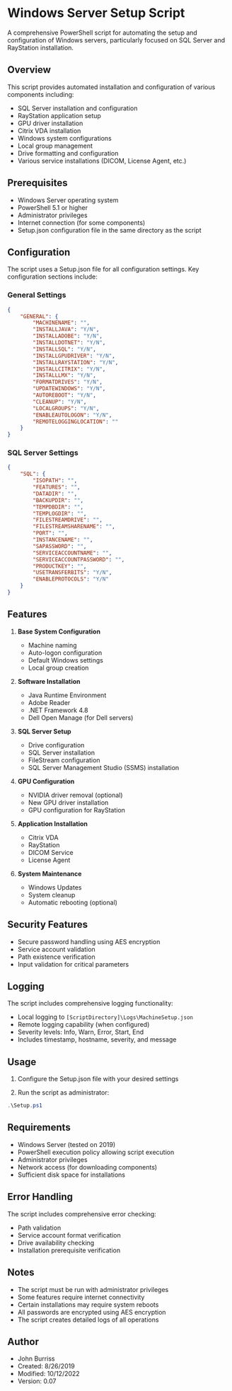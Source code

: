 # Windows Server Setup Script

A comprehensive PowerShell script for automating the setup and configuration of Windows servers, particularly focused on SQL Server and RayStation installation.

## Overview

This script provides automated installation and configuration of various components including:

- SQL Server installation and configuration
- RayStation application setup
- GPU driver installation
- Citrix VDA installation
- Windows system configurations
- Local group management
- Drive formatting and configuration
- Various service installations (DICOM, License Agent, etc.)

## Prerequisites

- Windows Server operating system
- PowerShell 5.1 or higher
- Administrator privileges
- Internet connection (for some components)
- Setup.json configuration file in the same directory as the script

## Configuration

The script uses a Setup.json file for all configuration settings. Key configuration sections include:

### General Settings

```json
{
    "GENERAL": {
        "MACHINENAME": "",
        "INSTALLJAVA": "Y/N",
        "INSTALLADOBE": "Y/N",
        "INSTALLDOTNET": "Y/N",
        "INSTALLSQL": "Y/N",
        "INSTALLGPUDRIVER": "Y/N",
        "INSTALLRAYSTATION": "Y/N",
        "INSTALLCITRIX": "Y/N",
        "INSTALLLMX": "Y/N",
        "FORMATDRIVES": "Y/N",
        "UPDATEWINDOWS": "Y/N",
        "AUTOREBOOT": "Y/N",
        "CLEANUP": "Y/N",
        "LOCALGROUPS": "Y/N",
        "ENABLEAUTOLOGON": "Y/N",
        "REMOTELOGGINGLOCATION": ""
    }
}
```

### SQL Server Settings

```json
{
    "SQL": {
        "ISOPATH": "",
        "FEATURES": "",
        "DATADIR": "",
        "BACKUPDIR": "",
        "TEMPDBDIR": "",
        "TEMPLOGDIR": "",
        "FILESTREAMDRIVE": "",
        "FILESTREAMSHARENAME": "",
        "PORT": "",
        "INSTANCENAME": "",
        "SAPASSWORD": "",
        "SERVICEACCOUNTNAME": "",
        "SERVICEACCOUNTPASSWORD": "",
        "PRODUCTKEY": "",
        "USETRANSFERBITS": "Y/N",
        "ENABLEPROTOCOLS": "Y/N"
    }
}
```

## Features

1. **Base System Configuration**
   - Machine naming
   - Auto-logon configuration
   - Default Windows settings
   - Local group creation

2. **Software Installation**
   - Java Runtime Environment
   - Adobe Reader
   - .NET Framework 4.8
   - Dell Open Manage (for Dell servers)

3. **SQL Server Setup**
   - Drive configuration
   - SQL Server installation
   - FileStream configuration
   - SQL Server Management Studio (SSMS) installation

4. **GPU Configuration**
   - NVIDIA driver removal (optional)
   - New GPU driver installation
   - GPU configuration for RayStation

5. **Application Installation**
   - Citrix VDA
   - RayStation
   - DICOM Service
   - License Agent

6. **System Maintenance**
   - Windows Updates
   - System cleanup
   - Automatic rebooting (optional)

## Security Features

- Secure password handling using AES encryption
- Service account validation
- Path existence verification
- Input validation for critical parameters

## Logging

The script includes comprehensive logging functionality:

- Local logging to `[ScriptDirectory]\Logs\MachineSetup.json`
- Remote logging capability (when configured)
- Severity levels: Info, Warn, Error, Start, End
- Includes timestamp, hostname, severity, and message

## Usage

1. Configure the Setup.json file with your desired settings

2. Run the script as administrator:

```powershell
.\Setup.ps1
```

## Requirements

- Windows Server (tested on 2019)
- PowerShell execution policy allowing script execution
- Administrator privileges
- Network access (for downloading components)
- Sufficient disk space for installations

## Error Handling

The script includes comprehensive error checking:

- Path validation
- Service account format verification
- Drive availability checking
- Installation prerequisite verification

## Notes

- The script must be run with administrator privileges
- Some features require internet connectivity
- Certain installations may require system reboots
- All passwords are encrypted using AES encryption
- The script creates detailed logs of all operations

## Author

- John Burriss
- Created: 8/26/2019
- Modified: 10/12/2022
- Version: 0.07

